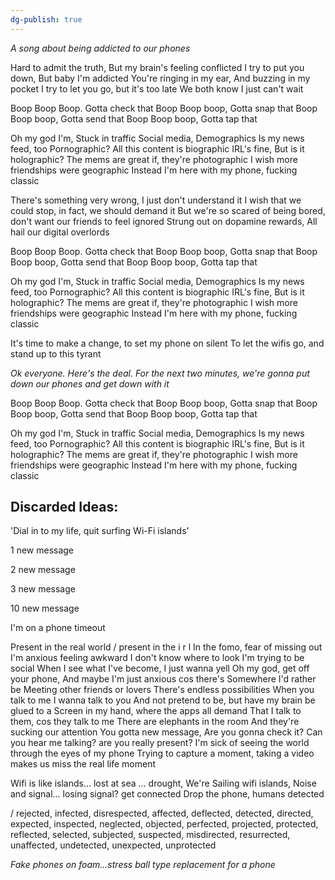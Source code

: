 ```yaml
---
dg-publish: true
---
```

*A song about being addicted to our phones*

Hard to admit the truth, But my brain's feeling conflicted
I try to put you down, But baby I'm addicted
You're ringing in my ear, And buzzing in my pocket
I try to let you go, but it's too late
We both know I just can't wait

Boop Boop Boop. Gotta check that
Boop Boop boop, Gotta snap that
Boop Boop boop, Gotta send that
Boop Boop boop, Gotta tap that

Oh my god I'm, Stuck in traffic
Social media, Demographics
Is my news feed, too Pornographic?
All this content is biographic
IRL's fine, But is it holographic?
The mems are great if, they're photographic
I wish more friendships were geographic
Instead I'm here with my phone, fucking classic

There's something very wrong, I just don't understand it
I wish that we could stop, in fact, we should demand it
But we're so scared of being bored, don't want our friends to feel
ignored
Strung out on dopamine rewards, All hail our digital overlords

Boop Boop Boop. Gotta check that
Boop Boop boop, Gotta snap that
Boop Boop boop, Gotta send that
Boop Boop boop, Gotta tap that

Oh my god I'm, Stuck in traffic
Social media, Demographics
Is my news feed, too Pornographic?
All this content is biographic
IRL's fine, But is it holographic?
The mems are great if, they're photographic
I wish more friendships were geographic
Instead I'm here with my phone, fucking classic

It's time to make a change, to set my phone on silent
To let the wifis go, and stand up to this tyrant

*Ok everyone. Here's the deal. For the next two minutes, we're gonna put
down our phones and get down with it*

Boop Boop Boop. Gotta check that
Boop Boop boop, Gotta snap that
Boop Boop boop, Gotta send that
Boop Boop boop, Gotta tap that

Oh my god I'm, Stuck in traffic
Social media, Demographics
Is my news feed, too Pornographic?
All this content is biographic
IRL's fine, But is it holographic?
The mems are great if, they're photographic
I wish more friendships were geographic
Instead I'm here with my phone, fucking classic









## Discarded Ideas:
'Dial in to my life, quit surfing Wi-Fi islands'

1 new message

2 new message

3 new message

10 new message

I'm on a phone timeout

Present in the real world / present in the i r l
In the fomo, fear of missing out
I'm anxious feeling awkward
I don't know where to look
I'm trying to be social
When I see what I've become, I just wanna yell
Oh my god, get off your phone,
And maybe I'm just anxious cos there's
Somewhere I'd rather be
Meeting other friends or lovers
There's endless possibilities
When you talk to me I wanna talk to you
And not pretend to be, but have my brain be glued to a
Screen in my hand, where the apps all demand
That I talk to them, cos they talk to me
There are elephants in the room
And they're sucking our attention
You gotta new message,
Are you gonna check it?
Can you hear me talking?
are you really present?
I'm sick of seeing the world through the eyes of my phone
Trying to capture a moment, taking a video makes us miss the real life
moment

Wifi is like islands... lost at sea ... drought,
We're Sailing wifi islands,
Noise and signal...
losing signal? get connected
Drop the phone, humans detected

/ rejected, infected, disrespected, affected, deflected, detected,
directed, expected, inspected, neglected, objected, perfected,
projected, protected, reflected, selected, subjected, suspected,
misdirected, resurrected, unaffected, undetected, unexpected,
unprotected

*Fake phones on foam\...stress ball type replacement for a phone*

